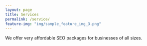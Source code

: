 ```yaml
---
layout: page
title: Services
permalink: /service/
feature-img: "img/sample_feature_img_3.png"
---
```


We offer very affordable SEO packages for businesses of all sizes. 
